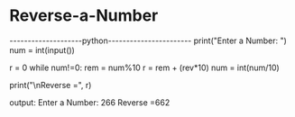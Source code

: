 # Reverse-a-Number
--------------------python-----------------------
print("Enter a Number: ")
num = int(input())

r = 0
while num!=0:
  rem = num%10
  r = rem + (rev*10)
  num = int(num/10)

print("\nReverse =", r)

 output:
 Enter a Number: 266
 Reverse =662
 
